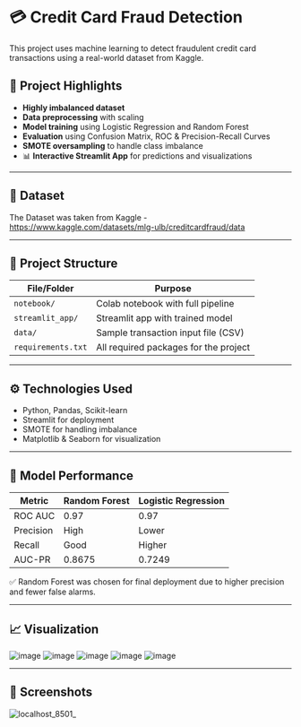 # 💳 Credit Card Fraud Detection

This project uses machine learning to detect fraudulent credit card transactions using a real-world dataset from Kaggle.

## 🚀 Project Highlights

- **Highly imbalanced dataset**
- **Data preprocessing** with scaling
- **Model training** using Logistic Regression and Random Forest
- **Evaluation** using Confusion Matrix, ROC & Precision-Recall Curves
- **SMOTE oversampling** to handle class imbalance
- 📊 **Interactive Streamlit App** for predictions and visualizations

---

## 📎 Dataset
The Dataset was taken from Kaggle - https://www.kaggle.com/datasets/mlg-ulb/creditcardfraud/data

---

## 📁 Project Structure

| File/Folder         | Purpose                                     |
|---------------------|---------------------------------------------|
| `notebook/`         | Colab notebook with full pipeline         |
| `streamlit_app/`    | Streamlit app with trained model            |
| `data/`             | Sample transaction input file (CSV)         |
| `requirements.txt`  | All required packages for the project       |

---

## ⚙️ Technologies Used

- Python, Pandas, Scikit-learn
- Streamlit for deployment
- SMOTE for handling imbalance
- Matplotlib & Seaborn for visualization

---

## 🧪 Model Performance

| Metric        | Random Forest | Logistic Regression |
|---------------|---------------|---------------------|
| ROC AUC       | 0.97          | 0.97                |
| Precision     | High          | Lower               |
| Recall        | Good          | Higher              |
| AUC-PR        | 0.8675        | 0.7249              |

✅ Random Forest was chosen for final deployment due to higher precision and fewer false alarms.

---

## 📈 Visualization 
![image](https://github.com/user-attachments/assets/3e798623-38dc-4a50-bf45-7b4512c9d338)
![image](https://github.com/user-attachments/assets/e6b06573-e758-42b1-9949-71c561a74a5d)
![image](https://github.com/user-attachments/assets/33643b37-f40d-46d9-8319-0a36691e769b)
![image](https://github.com/user-attachments/assets/74935d71-d18b-4380-94c6-018e0b534b98)
![image](https://github.com/user-attachments/assets/27dc4827-1e77-4e98-81fb-217469228be9)

---

## 📸 Screenshots 
![localhost_8501_](https://github.com/user-attachments/assets/41c45ec4-7c28-48a7-bd18-22d386866237)




